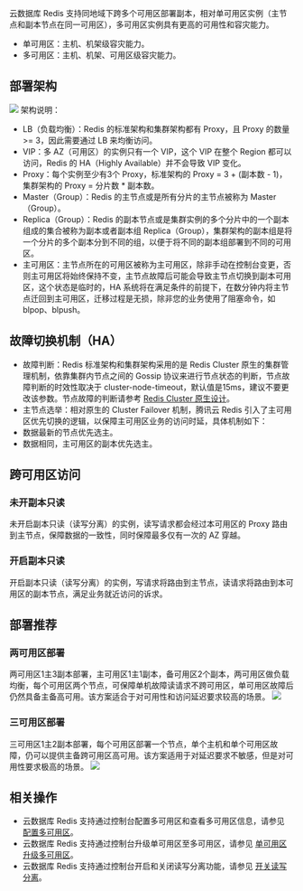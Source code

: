 云数据库 Redis 支持同地域下跨多个可用区部署副本，相对单可用区实例（主节点和副本节点在同一可用区），多可用区实例具有更高的可用性和容灾能力。
- 单可用区：主机、机架级容灾能力。
- 多可用区：主机、机架、可用区级容灾能力。

## 部署架构
![](https://main.qcloudimg.com/raw/855cfa6d9f004b589c708eeb12de1518.png)
架构说明：
- LB（负载均衡）：Redis 的标准架构和集群架构都有 Proxy，且 Proxy 的数量 >= 3，因此需要通过 LB 来均衡访问。
- VIP：多 AZ（可用区）的实例只有一个 VIP，这个 VIP 在整个 Region 都可以访问，Redis 的 HA（Highly Available）并不会导致 VIP 变化。
- Proxy：每个实例至少有3个 Proxy，标准架构的 Proxy = 3 + (副本数 - 1)，集群架构的 Proxy = 分片数 * 副本数。
- Master（Group）：Redis 的主节点或是所有分片的主节点被称为 Master（Group）。
- Replica（Group）：Redis 的副本节点或是集群实例的多个分片中的一个副本组成的集合被称为副本或者副本组 Replica（Group），集群架构的副本组是将一个分片的多个副本分到不同的组，以便于将不同的副本组部署到不同的可用区。
- 主可用区：主节点所在的可用区被称为主可用区，除非手动在控制台变更，否则主可用区将始终保持不变，主节点故障后可能会导致主节点切换到副本可用区，这个状态是临时的，HA 系统将在满足条件的前提下，在数分钟内将主节点迁回到主可用区，迁移过程是无损，除非您的业务使用了阻塞命令，如 blpop、blpush。

## 故障切换机制（HA）
- 故障判断：Redis 标准架构和集群架构采用的是 Redis Cluster 原生的集群管理机制，依靠集群内节点之间的 Gossip 协议来进行节点状态的判断，节点故障判断的时效性取决于 cluster-node-timeout，默认值是15ms，建议不要更改该参数。节点故障的判断请参考 [Redis Cluster 原生设计](https://redis.io/topics/cluster-tutorial)。
- 主节点选举：相对原生的 Cluster Failover 机制，腾讯云 Redis 引入了主可用区优先切换的逻辑，以保障主可用区业务的访问时延，具体机制如下：
 - 数据最新的节点优先选主。
 - 数据相同，主可用区的副本优先选主。

## 跨可用区访问
### 未开副本只读
未开启副本只读（读写分离）的实例，读写请求都会经过本可用区的 Proxy 路由到主节点，保障数据的一致性，同时保障最多仅有一次的 AZ 穿越。

### 开启副本只读
开启副本只读（读写分离）的实例，写请求将路由到主节点，读请求将路由到本可用区的副本节点，满足业务就近访问的诉求。

## 部署推荐
### 两可用区部署
两可用区1主3副本部署，主可用区1主1副本，备可用区2个副本，两可用区做负载均衡，每个可用区两个节点，可保障单机故障读请求不跨可用区，单可用区故障后仍然具备主备高可用。该方案适合于对可用性和访问延迟要求较高的场景。
![](https://main.qcloudimg.com/raw/5a3cc43871565e6371d1d990e9845324.png)

### 三可用区部署
三可用区1主2副本部署，每个可用区部署一个节点，单个主机和单个可用区故障，仍可以提供主备跨可用区高可用。该方案适用于对延迟要求不敏感，但是对可用性要求极高的场景。
![](https://main.qcloudimg.com/raw/d2c4ad9ce6354559eaee7e191be59b7e.png)

## 相关操作
- 云数据库 Redis 支持通过控制台配置多可用区和查看多可用区信息，请参见 [配置多可用区](https://intl.cloud.tencent.com/document/product/239/39799)。
- 云数据库 Redis 支持通过控制台升级单可用区至多可用区，请参见 [单可用区升级多可用区](https://intl.cloud.tencent.com/document/product/239/39982)。
- 云数据库 Redis 支持通过控制台开启和关闭读写分离功能，请参见 [开关读写分离](https://intl.cloud.tencent.com/document/product/239/31935)。

